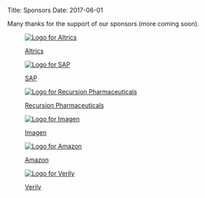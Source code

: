 Title: Sponsors
Date: 2017-06-01

Many thanks for the support of our sponsors (more coming soon).

<div class="container">
  <div class="row text-center">
    <div class="col-xs-4">
      <a href="https://www.aitrics.com/">
      <figure>
        <img
            src="{filename}/images/sponsors/AItrics_logo_500x200.png"
            class="img-fluid"
            alt="Logo for AItrics">
        <div class="caption center-block">
            <p>AItrics</p>
        </div>
      </figure>
      </a>
    </div>
    <div class="col-xs-4">
      <a href="https://www.sap.com/industries/healthcare.html">
      <figure>
        <img src="{filename}/images/sponsors/SAP_logo_500x200.png"
            class="img-fluid"
            alt="Logo for SAP">
        <div class="caption center-block">
            <p>SAP</p>
        </div>
      </figure>
      </a>
    </div>
    <div class="col-xs-4">
      <a href="https://www.recursionpharma.com/">
      <figure>
        <img src="{filename}/images/sponsors/Recursion_logo_500x200.png"
            class="img-fluid"
            alt="Logo for Recursion Pharmaceuticals">
        <div class="caption center-block">
            <p>Recursion Pharmaceuticals</p>
        </div>
      </figure>
      </a>
    </div>
  </div>

  <!--- NEW ROW -->
  <div class="row text-center">
    <div class="col-xs-4">
      <a href="http://imagentechnologies.com/">
      <figure>
        <img
            src="{filename}/images/sponsors/imagen_logo_500x200.png"
            class="img-fluid"
            alt="Logo for Imagen">
        <div class="caption center-block">
            <p>Imagen</p>
        </div>
      </figure>
      </a>
    </div>
    <div class="col-xs-4">
      <a href="https://www.amazon.com/">
      <figure>
        <img
            src="{filename}/images/sponsors/Amazon_logo_500x200.png"
            class="img-fluid"
            alt="Logo for Amazon">
        <div class="caption center-block">
            <p>Amazon</p>
        </div>
      </figure>
      </a>
    </div>
    <div class="col-xs-4">
      <a href="https://www.verily.com/">
      <figure>
        <img
            src="{filename}/images/sponsors/V_Mark_CMYK_500x200.png"
            class="img-fluid"
            alt="Logo for Verily">
        <div class="caption center-block">
            <p>Verily</p>
        </div>
      </figure>
      </a>
    </div>

  </div>
</div>
